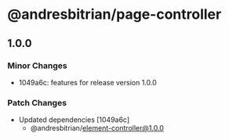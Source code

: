 # @andresbitrian/page-controller

## 1.0.0

### Minor Changes

- 1049a6c: features for release version 1.0.0

### Patch Changes

- Updated dependencies [1049a6c]
  - @andresbitrian/element-controller@1.0.0
